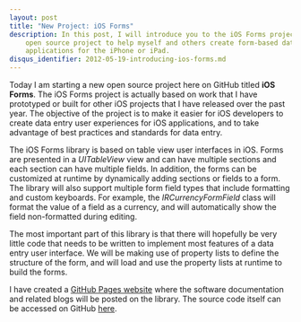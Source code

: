 ```yaml
---
layout: post
title: "New Project: iOS Forms"
description: In this post, I will introduce you to the iOS Forms project, a new
    open source project to help myself and others create form-based data entry
    applications for the iPhone or iPad.
disqus_identifier: 2012-05-19-introducing-ios-forms.md
---
```

Today I am starting a new open source project here on GitHub titled **iOS Forms**.
The iOS Forms project is actually based on work that I have prototyped or built
for other iOS projects that I have released over the past year. The objective
of the project is to make it easier for iOS developers to create data entry
user experiences for iOS applications, and to take advantage of best practices
and standards for data entry.

The iOS Forms library is based on table view user interfaces in iOS. Forms are
presented in a *UITableView* view and can have multiple sections and each
section can have multiple fields. In addition, the forms can be customized at
runtime by dynamically adding sections or fields to a form. The library will
also support multiple form field types that include formatting and custom
keyboards. For example, the *IRCurrencyFormField* class will format the value
of a field as a currency, and will automatically show the field non-formatted
during editing.

The most important part of this library is that there will hopefully be very
little code that needs to be written to implement most features of a data
entry user interface. We will be making use of property lists to define the
structure of the form, and will load and use the property lists at runtime to
build the forms.

I have created a [GitHub Pages website](http://mfcollins3.github.com/ios-forms)
where the software documentation and related blogs will be posted on the
library. The source code itself can be accessed on GitHub
[here](http://github.com/mfcollins3/ios-forms).